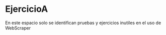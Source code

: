 # EjercicioA
En este espacio solo se identifican pruebas y ejercicios inutiles en el uso de WebScraper
